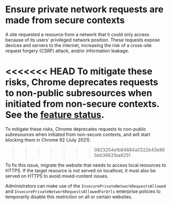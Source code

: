# Ensure private network requests are made from secure contexts

A site requested a resource from a network that it could only access because of its users' privileged network position.
These requests expose devices and servers to the internet, increasing the risk of a cross-site request forgery (CSRF) attack, and/or information leakage.

<<<<<<< HEAD
To mitigate these risks, Chrome deprecates requests to non-public subresources when initiated from non-secure contexts. See the [feature status](PNASecureContextRestrictionFeatureStatus).
=======
To mitigate these risks, Chrome deprecates requests to non-public subresources when initiated from non-secure contexts, and will start blocking them in Chrome 92 (July 2021).
>>>>>>> 0823204efb84884a0322b43e865bb36631ba8251

To fix this issue, migrate the website that needs to access local resources to HTTPS. If the target resource is not served on localhost, it must also be served on HTTPS to avoid mixed-content issues.

Administrators can make use of the `InsecurePrivateNetworkRequestsAllowed` and `InsecurePrivateNetworkRequestsAllowedForUrls` enterprise policies to temporarily disable this restriction on all or certain websites.
